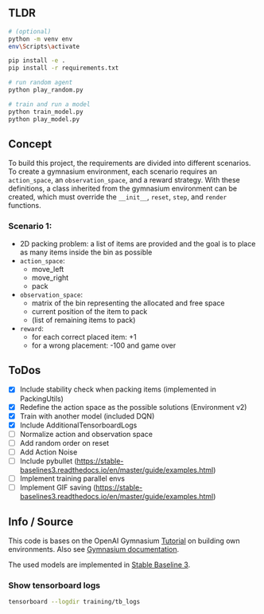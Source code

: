 ## TLDR
``` bash
# (optional)
python -m venv env
env\Scripts\activate

pip install -e .
pip install -r requirements.txt

# run random agent
python play_random.py

# train and run a model
python train_model.py
python play_model.py
```

## Concept
To build this project, the requirements are divided into different scenarios. To create a gymnasium environment, each scenario requires an `action_space`, an `observation_space`, and a reward strategy. With these definitions, a class inherited from the gymnasium environment can be created, which must override the `__init__`, `reset`, `step`, and `render` functions. 

### Scenario 1:
- 2D packing problem: a list of items are provided and the goal is to place as many items inside the bin as possible
-  `action_space`: 
   -  move_left
   -  move_right
   -  pack
- `observation_space`:
  - matrix of the bin representing the allocated and free space
  - current position of the item to pack
  - (list of remaining items to pack)
- `reward`:
  - for each correct placed item: +1 
  - for a wrong placement: -100 and game over
## ToDos
- [X] Include stability check when packing items (implemented in PackingUtils)
- [X] Redefine the action space as the possible solutions (Environment v2)
- [X] Train with another model (included DQN)
- [X] Include AdditionalTensorboardLogs
- [ ] Normalize action and observation space
- [ ] Add random order on reset
- [ ] Add Action Noise
- [ ] Include pybullet (https://stable-baselines3.readthedocs.io/en/master/guide/examples.html)
- [ ] Implement training parallel envs
- [ ] Implement GIF saving (https://stable-baselines3.readthedocs.io/en/master/guide/examples.html)

## Info / Source
This code is bases on the OpenAI Gymnasium [Tutorial](https://gymnasium.farama.org/tutorials/gymnasium_basics/environment_creation) on building own environments. Also see [Gymnasium documentation](https://gymnasium.farama.org).

The used models are implemented in [Stable Baseline 3](https://stable-baselines3.readthedocs.io/en/master/).

### Show tensorboard logs
```bash
tensorboard --logdir training/tb_logs
```